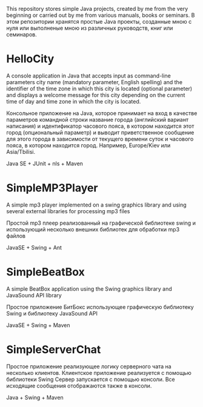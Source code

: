 ﻿This repository stores simple Java projects, created by me from the very beginning or carried out by me from various manuals, books or seminars.
В этом репозитории хранятся простые Java проекты, созданные мною с нуля или выполненые мною из различных руководств, книг или семинаров.  

# HelloCity

A console application in Java that accepts input as command-line parameters city name (mandatory parameter, English spelling)
and the identifier of the time zone in which this city is located (optional parameter) and displays a welcome message for this
city depending on the current time of day and time zone in which the city is located.

Консольное приложение на Java, которое принимает на вход в качестве параметров командной строки
название города (английский вариант написания) и
идентификатор часового пояса, в котором находится этот город (опциональный параметр)
и выводит приветственное сообщение для этого города в зависимости от 
текущего времени суток и часового пояса, в котором находится город. 
Например, Europe/Kiev или Asia/Tbilisi.

Java SE + JUnit + nls + Maven

# SimpleMP3Player

A simple mp3 player implemented on a swing graphics library and using several external libraries for processing mp3 files

Простой mp3 плеер реализованный на графической библиотеке swing и использующий несколько внешних библиотек для обработки mp3 файлов

JavaSE + Swing + Ant

# SimpleBeatBox

A simple BeatBox application using the Swing graphics library and JavaSound API library

Простое приложение БитБокс использующее графическую библиотеку Swing и библиотеку JavaSound API

JavaSE + Swing + Maven

# SimpleServerChat

Простое приложение реализующее логику серверного чата на несколько клиентов. Клиентское приложение реализуется с помощью библиотеки Swing
Сервер запускается с помощью консоли. Все исходящие сообщения отображаются также в консоли. 

Java  + Swing + Maven 